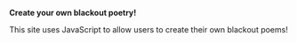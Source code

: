 **Create your own blackout poetry!**

This site uses JavaScript to allow users to create their own blackout poems!
